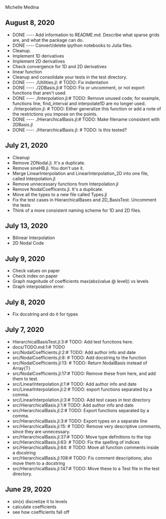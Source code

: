 Michelle Medina

## August 8, 2020
- DONE ---- Add information to README.md. Describe what sparse grids are, and what the package can do. 
- DONE ---- Convert/delete ipython notebooks to Julia files. 
- Cleanup.
- Implement 1D derivatives
- Implement 2D derivatives
- Check convergence for 1D and 2D derivatives
- linear function
- Cleanup and consolidate your tests in the test directory.
- DONE ---- ./Utilities.jl:    # TODO: Fix indentation
- DONE ---- ./2DBasis.jl:# TODO: Fix or uncomment, or not export functions that aren't used.
- DONE ---- ./Interpolation.jl:# TODO: Remove unused code; for example, functions line, find_interval and interpolate1D are no longer used.
- ./Interpolation.jl:    # TODO: Either generalize this function or add a note of the restrictions you impose on the points.
- DONE ---- ./HierarchicalBasis.jl:# TODO: Make filename consistent with 2DBasis.jl
- DONE ---- ./HierarchicalBasis.jl:     # TODO: Is this tested?


## July 21, 2020
- Cleanup
- Remove 2DNodal.jl. It's a duplicate.
- Remove sineHB.jl. You don't use it.
- Merge LinearInterpolation and LinearInterpolation_2D into one file, called Interpolation.jl 
- Remove unnecessary functions from Interpolation.jl 
- Remove NodalCoefficents.jl. It's a duplicate.
- Move all the types to a new file called Types.jl
- Fix the test cases in HierarchicalBases and 2D_BasisTest. Uncomment the tests
- Think of a more consistent naming scheme for 1D and 2D files. 

## July 13, 2020
- Bilinear Interpolation 
- 2D Nodal Code

## July 9, 2020
- Check values on paper 
- Check index on paper
- Graph magnitude of coefficients max(abs(value @ level)) vs levels
- Graph interpolation error: 

## July 8, 2020 
- Fix docstring and do it for types

## July 7, 2020
-  HierarchicalBasisTest.jl:3:# TODO: Add test functions here.
-  docs/TODO.md:1:# TODO
-  src/NodalCoefficients.jl:2:# TODO: Add author info and date
-  src/NodalCoefficients.jl:8:    # TODO: Add docstring to the function
-  src/NodalCoefficients.jl:13:    # TODO: Return NodalBasis instead of Array{T}
-  src/NodalCoefficients.jl:17:# TODO: Remove these from here, and add them to test.
-  src/LinearInterpolation.jl:1:# TODO: Add author info and date
-  src/LinearInterpolation.jl:2:# TODO: export functions separated by a comma.
-  src/LinearInterpolation.jl:3:# TODO: Add test cases in test directory
-  src/HierarchicalBasis.jl:1:# TODO: Add author info and date
-  src/HierarchicalBasis.jl:2:# TODO: Export functions separated by a comma.
-  src/HierarchicalBasis.jl:3:# TODO: Export types on a separate line
-  src/HierarchicalBasis.jl:15:    # TODO: Remove very descriptive comments, since they are unnecessary.
-  src/HierarchicalBasis.jl:37:# TODO: Move type definitions to the top
-  src/HierarchicalBasis.jl:63:    # TODO: Fix the spelling of indices
-  src/HierarchicalBasis.jl:64:    # TODO: Move all function comments inside a docstring
-  src/HierarchicalBasis.jl:108:# TODO: Fix comment descriptions; also move them to a docstring
-  src/HierarchicalBasis.jl:147:# TODO: Move these to a Test file in the test directory.

## June 29, 2020
- sin(x) discretize it to levels
- calculate coefficients
- see how coefficients fall off





